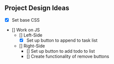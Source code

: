 ## Project Design Ideas

* [x] Set base CSS
* [] Work on JS
    * [] Left-Side
        * [x] Set up button to append to task list
    * [] Right-Side
        * [] Set up button to add todo to list
        * [] Create functionality of remove buttons
